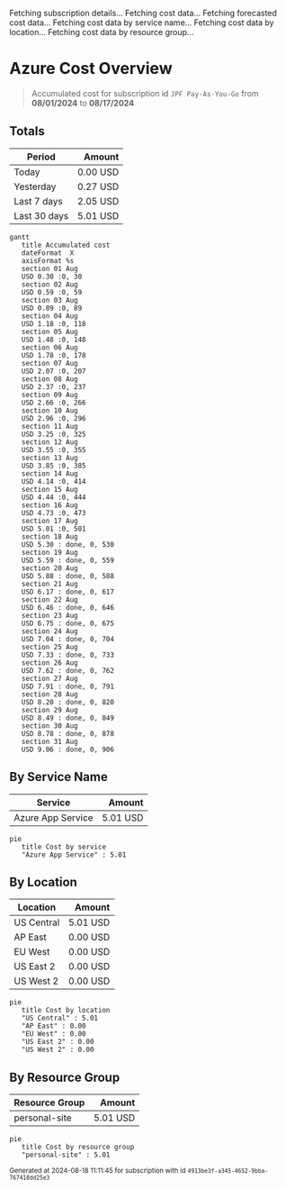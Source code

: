 Fetching subscription details...
Fetching cost data...
Fetching forecasted cost data...
Fetching cost data by service name...
Fetching cost data by location...
Fetching cost data by resource group...
# Azure Cost Overview

> Accumulated cost for subscription id `JPF Pay-As-You-Go` from **08/01/2024** to **08/17/2024**

## Totals

|Period|Amount|
|---|---:|
|Today|0.00 USD|
|Yesterday|0.27 USD|
|Last 7 days|2.05 USD|
|Last 30 days|5.01 USD|

```mermaid
gantt
   title Accumulated cost
   dateFormat  X
   axisFormat %s
   section 01 Aug
   USD 0.30 :0, 30
   section 02 Aug
   USD 0.59 :0, 59
   section 03 Aug
   USD 0.89 :0, 89
   section 04 Aug
   USD 1.18 :0, 118
   section 05 Aug
   USD 1.48 :0, 148
   section 06 Aug
   USD 1.78 :0, 178
   section 07 Aug
   USD 2.07 :0, 207
   section 08 Aug
   USD 2.37 :0, 237
   section 09 Aug
   USD 2.66 :0, 266
   section 10 Aug
   USD 2.96 :0, 296
   section 11 Aug
   USD 3.25 :0, 325
   section 12 Aug
   USD 3.55 :0, 355
   section 13 Aug
   USD 3.85 :0, 385
   section 14 Aug
   USD 4.14 :0, 414
   section 15 Aug
   USD 4.44 :0, 444
   section 16 Aug
   USD 4.73 :0, 473
   section 17 Aug
   USD 5.01 :0, 501
   section 18 Aug
   USD 5.30 : done, 0, 530
   section 19 Aug
   USD 5.59 : done, 0, 559
   section 20 Aug
   USD 5.88 : done, 0, 588
   section 21 Aug
   USD 6.17 : done, 0, 617
   section 22 Aug
   USD 6.46 : done, 0, 646
   section 23 Aug
   USD 6.75 : done, 0, 675
   section 24 Aug
   USD 7.04 : done, 0, 704
   section 25 Aug
   USD 7.33 : done, 0, 733
   section 26 Aug
   USD 7.62 : done, 0, 762
   section 27 Aug
   USD 7.91 : done, 0, 791
   section 28 Aug
   USD 8.20 : done, 0, 820
   section 29 Aug
   USD 8.49 : done, 0, 849
   section 30 Aug
   USD 8.78 : done, 0, 878
   section 31 Aug
   USD 9.06 : done, 0, 906
```

## By Service Name

|Service|Amount|
|---|---:|
|Azure App Service|5.01 USD|

```mermaid
pie
   title Cost by service
   "Azure App Service" : 5.01
```

## By Location

|Location|Amount|
|---|---:|
|US Central|5.01 USD|
|AP East|0.00 USD|
|EU West|0.00 USD|
|US East 2|0.00 USD|
|US West 2|0.00 USD|

```mermaid
pie
   title Cost by location
   "US Central" : 5.01
   "AP East" : 0.00
   "EU West" : 0.00
   "US East 2" : 0.00
   "US West 2" : 0.00
```

## By Resource Group

|Resource Group|Amount|
|---|---:|
|personal-site|5.01 USD|

```mermaid
pie
   title Cost by resource group
   "personal-site" : 5.01
```

<sup>Generated at 2024-08-18 11:11:45 for subscription with id `4913be3f-a345-4652-9bba-767418dd25e3`</sup>
